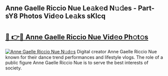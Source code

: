 ## Anne Gaelle Riccio Nue Le𝚊k𝚎d N𝚞𝚍es - Part-sY8 Photos Vid𝚎o Le𝚊ks sKlcq

# <h2><a href="http://fb99ar.evod.top/?m=Anne+Gaelle+Riccio+Nue">🔗 👉🔴 Anne Gaelle Riccio Nue Vid𝚎o Ph𝚘t𝚘s</a></h2>

[![Anne Gaelle Riccio Nue N𝚞d𝚎s](https://i.imgur.com/8V9OHl7.gif)](http://fb99ar.evod.top/?m=Anne+Gaelle+Riccio+Nue)
Digital creator Anne Gaelle Riccio Nue known for their dance trend performances and lifestyle vlogs. The role of a public figure Anne Gaelle Riccio Nue is to serve the best interests of society. 
